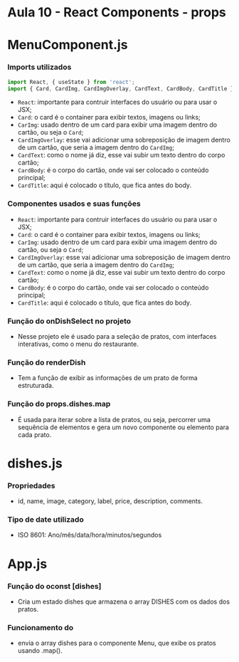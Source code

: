 # Aula 10 - React Components - props

# MenuComponent.js

### Imports utilizados

```js
import React, { useState } from 'react'; 
import { Card, CardImg, CardImgOverlay, CardText, CardBody, CardTitle } from 'reactstrap';
```

- `React`: importante para contruir interfaces do usuário ou para usar o JSX;
- `Card`: o card é o container para exibir textos, imagens ou links;
- `CarImg`: usado dentro de um card para exibir uma imagem dentro do cartão, ou seja o `Card`;
- `CardImgOverlay`: esse vai adicionar uma sobreposição de imagem dentro de um cartão, que seria a imagem dentro do `CardImg`;
- `CardText`: como o nome já diz, esse vai subir um texto dentro do corpo cartão;
- `CardBody`: é o corpo do cartão, onde vai ser colocado o conteúdo principal;
- `CardTitle`: aqui é colocado o título, que fica antes do body.

### Componentes usados e suas funções

- `React`: importante para contruir interfaces do usuário ou para usar o JSX;
- `Card`: o card é o container para exibir textos, imagens ou links;
- `CarImg`: usado dentro de um card para exibir uma imagem dentro do cartão, ou seja o `Card`;
- `CardImgOverlay`: esse vai adicionar uma sobreposição de imagem dentro de um cartão, que seria a imagem dentro do `CardImg`;
- `CardText`: como o nome já diz, esse vai subir um texto dentro do corpo cartão;
- `CardBody`: é o corpo do cartão, onde vai ser colocado o conteúdo principal;
- `CardTitle`: aqui é colocado o título, que fica antes do body.

### Função do onDishSelect no projeto

- Nesse projeto ele é usado para a seleção de pratos, com interfaces interativas, como o menu do restaurante.
 
### Função do renderDish

- Tem a função de exibir as informações de um prato de forma estruturada.
 
### Função do props.dishes.map

-  É usada para iterar sobre a lista de pratos, ou seja, percorrer uma sequência de elementos e gera um novo componente ou elemento para cada prato.

# dishes.js

### Propriedades

- id, name, image, category, label, price, description, comments.

### Tipo de date utilizado

- ISO 8601: Ano/mês/data/hora/minutos/segundos

# App.js

### Função do oconst [dishes]

- Cria um estado dishes que armazena o array DISHES com os dados dos pratos.

### Funcionamento do <Menu dishes>

- envia o array dishes para o componente Menu, que exibe os pratos usando .map().